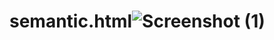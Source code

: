 # semantic.html![Screenshot (1)](https://github.com/kranti-waghmare/semantic.html/assets/144661883/e4aa030b-5faf-451a-8a4d-55b35f6ff6ab)
